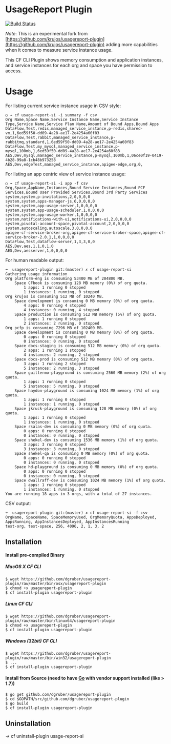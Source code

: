 # UsageReport Plugin

[![Build Status](https://travis-ci.org/dgruber/usagereport-plugin.svg)](https://travis-ci.org/dgruber/usagereport-plugin)

_Note_: This is an experimental fork from [https://github.com/krujos/usagereport-plugin](https://github.com/krujos/usagereport-plugin) adding more capabilities when it comes to measure service instance usage.

This CF CLI Plugin shows memory consumption and application instances, and service instances for each org and space you have permission to access.

# Usage

For listing current service instance usage in CSV style:

```
○ → cf usage-report-si -i summary -f csv
Org Name,Space Name,Service Instance Name,Service Instance Type,Service Name,Service Plan Name,Amount of Bound Apps,Bound Apps
DataFlow,Test,redis,managed_service_instance,p-redis,shared-vm,1,6ed59f50-dd09-4a28-ae17-2e4254a60f83
DataFlow,Test,rabbit,managed_service_instance,p-rabbitmq,standard,1,6ed59f50-dd09-4a28-ae17-2e4254a60f83
DataFlow,Test,my_mysql,managed_service_instance,p-mysql,100mb,1,6ed59f50-dd09-4a28-ae17-2e4254a60f83
AES,Dev,mysql,managed_service_instance,p-mysql,100mb,1,06ce0f19-0419-4b28-99a8-1cb48b973258
AES,Dev,edgeTest,managed_service_instance,apigee-edge,org,0,
```

For listing an app centric view of service instance usage:

```
○ → cf usage-report-si -i app -f csv
Org,Space,AppName,Instances,Bound Service Instances,Bound PCF Services,Bound User Provided Services,Bound 3rd Party Services
system,system,p-invitations,2,0,0,0,0
system,system,apps-manager-js,6,0,0,0,0
system,system,app-usage-server,1,0,0,0,0
system,system,app-usage-scheduler,1,0,0,0,0
system,system,app-usage-worker,1,0,0,0,0
system,notifications-with-ui,notifications-ui,2,0,0,0,0
system,pivotal-account-space,pivotal-account,2,0,0,0,0
system,autoscaling,autoscale,3,0,0,0,0
apigee-cf-service-broker-org,apigee-cf-service-broker-space,apigee-cf-service-broker-2.0.1,1,0,0,0,0
DataFlow,Test,dataflow-server,1,3,3,0,0
AES,Dev,aes,1,1,0,1,0
AES,Dev,aesserver,1,0,0,0,0
```

For human readable output:

```
➜  usagereport-plugin git:(master) ✗ cf usage-report-si
Gathering usage information
Org platform-eng is consuming 53400 MB of 204800 MB.
	Space CFbook is consuming 128 MB memory (0%) of org quota.
		1 apps: 1 running 0 stopped
		1 instances: 1 running, 0 stopped
Org krujos is consuming 512 MB of 10240 MB.
	Space development is consuming 0 MB memory (0%) of org quota.
		4 apps: 0 running 4 stopped
		4 instances: 0 running, 4 stopped
	Space production is consuming 512 MB memory (5%) of org quota.
		1 apps: 1 running 0 stopped
		2 instances: 2 running, 0 stopped
Org pcfp is consuming 7296 MB of 102400 MB.
	Space development is consuming 0 MB memory (0%) of org quota.
		0 apps: 0 running 0 stopped
		0 instances: 0 running, 0 stopped
	Space docs-staging is consuming 512 MB memory (0%) of org quota.
		2 apps: 1 running 1 stopped
		4 instances: 2 running, 2 stopped
	Space docs-prod is consuming 512 MB memory (0%) of org quota.
		3 apps: 1 running 2 stopped
		5 instances: 2 running, 3 stopped
	Space guillermo-playground is consuming 2560 MB memory (2%) of org quota.
		1 apps: 1 running 0 stopped
		5 instances: 5 running, 0 stopped
	Space haydon-playground is consuming 1024 MB memory (1%) of org quota.
		1 apps: 1 running 0 stopped
		1 instances: 1 running, 0 stopped
	Space jkruck-playground is consuming 128 MB memory (0%) of org quota.
		1 apps: 1 running 0 stopped
		1 instances: 1 running, 0 stopped
	Space rsalas-dev is consuming 0 MB memory (0%) of org quota.
		0 apps: 0 running 0 stopped
		0 instances: 0 running, 0 stopped
	Space shekel-dev is consuming 1536 MB memory (1%) of org quota.
		3 apps: 3 running 0 stopped
		3 instances: 3 running, 0 stopped
	Space shekel-qa is consuming 0 MB memory (0%) of org quota.
		0 apps: 0 running 0 stopped
		0 instances: 0 running, 0 stopped
	Space hd-playground is consuming 0 MB memory (0%) of org quota.
		0 apps: 0 running 0 stopped
		0 instances: 0 running, 0 stopped
	Space dwallraff-dev is consuming 1024 MB memory (1%) of org quota.
		1 apps: 1 running 0 stopped
		1 instances: 1 running, 0 stopped
You are running 18 apps in 3 orgs, with a total of 27 instances.
```

CSV output:

```
➜  usagereport-plugin git:(master) ✗ cf usage-report-si -f csv
OrgName, SpaceName, SpaceMemoryUsed, OrgMemoryQuota, AppsDeployed, AppsRunning, AppInstancesDeployed, AppInstancesRunning
test-org, test-space, 256, 4096, 2, 1, 3, 2
```

## Installation

#### Install pre-compiled Binary

##### MacOS X CF CLI

  ```
  $ wget https://github.com/dgruber/usagereport-plugin/raw/master/bin/osx/usagereport-plugin
  $ chmod +x usagereport-plugin
  $ cf install-plugin usagereport-plugin
  ```

##### Linux CF CLI

  ```
  $ wget https://github.com/dgruber/usagereport-plugin/raw/master/bin/linux64/usagereport-plugin
  $ chmod +x usagereport-plugin
  $ cf install-plugin usagereport-plugin
  ```

##### Windows (32bit) CF CLI

  ```
  $ wget https://github.com/dgruber/usagereport-plugin/raw/master/bin/win32/usagereport-plugin
  $ ...
  $ cf install-plugin usagereport-plugin
  ```

#### Install from Source (need to have [Go](http://golang.org/dl/) with vendor support installed (like > 1.7))

  ```
  $ go get github.com/dgruber/usagereport-plugin
  $ cd $GOPATH/src/github.com/dgruber/usagereport-plugin
  $ go build
  $ cf install-plugin usagereport-plugin
  ```

## Uninstallation

   → cf uninstall-plugin usage-report-si
